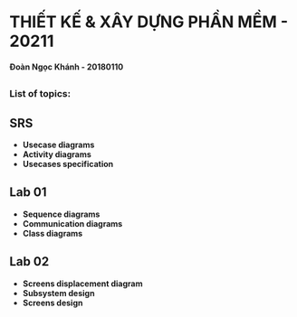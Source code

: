 # THIẾT KẾ & XÂY DỰNG PHẦN MỀM - 20211
<p><h4><b>Đoàn Ngọc Khánh - 20180110<b><h2></p>
<p><h3>List of topics:<h3><p>
 
## SRS
- Usecase diagrams
- Activity diagrams
- Usecases specification

## Lab 01
- Sequence diagrams
- Communication diagrams
- Class diagrams

## Lab 02
- Screens displacement diagram
- Subsystem design
- Screens design
